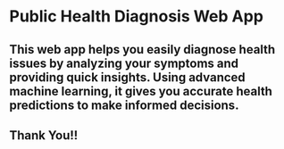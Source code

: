 # Public Health Diagnosis Web App

## This web app helps you easily diagnose health issues by analyzing your symptoms and providing quick insights. Using advanced machine learning, it gives you accurate health predictions to make informed decisions.

## Thank You!!
